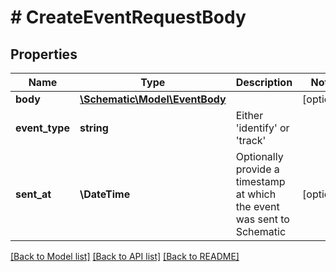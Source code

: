 # # CreateEventRequestBody

## Properties

Name | Type | Description | Notes
------------ | ------------- | ------------- | -------------
**body** | [**\Schematic\Model\EventBody**](EventBody.md) |  | [optional]
**event_type** | **string** | Either &#39;identify&#39; or &#39;track&#39; |
**sent_at** | **\DateTime** | Optionally provide a timestamp at which the event was sent to Schematic | [optional]

[[Back to Model list]](../../README.md#models) [[Back to API list]](../../README.md#endpoints) [[Back to README]](../../README.md)
